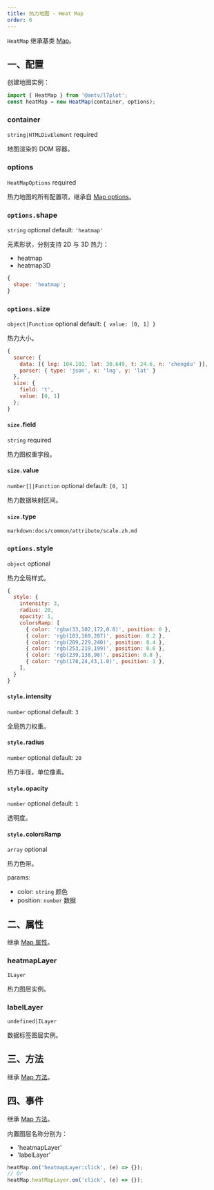 ```yaml
---
title: 热力地图 - Heat Map
order: 0
---
```


`HeatMap` 继承基类 [Map](/zh/docs/api/map-api)。

## 一、配置

创建地图实例：

```ts
import { HeatMap } from '@antv/l7plot';
const heatMap = new HeatMap(container, options);
```

### container

`string|HTMLDivElement` required

地图渲染的 DOM 容器。

### options

`HeatMapOptions` required

热力地图的所有配置项，继承自 [Map options](/zh/docs/api/map-api#options)。

### `options.`shape

`string` optional default: `'heatmap'`

元素形状，分别支持 2D 与 3D 热力：

- heatmap
- heatmap3D

```js
{
  shape: 'heatmap';
}
```

### `options.`size

`object|Function` optional default: `{ value: [0, 1] }`

热力大小。

```js
{
  source: {
    data: [{ lng: 104.101, lat: 30.649, t: 24.6, n: 'chengdu' }],
    parser: { type: 'json', x: 'lng', y: 'lat' }
  },
  size: {
    field: 't',
    value: [0, 1]
  };
}
```

#### `size.`field

`string` required

热力图权重字段。

#### `size.`value

`number[]|Function` optional default: `[0, 1]`

热力数据映射区间。

#### `size.`type

`markdown:docs/common/attribute/scale.zh.md`

### `options.`style

`object` optional

热力全局样式。

```js
{
  style: {
    intensity: 3,
    radius: 20,
    opacity: 1,
    colorsRamp: [
      { color: 'rgba(33,102,172,0.0)', position: 0 },
      { color: 'rgb(103,169,207)', position: 0.2 },
      { color: 'rgb(209,229,240)', position: 0.4 },
      { color: 'rgb(253,219,199)', position: 0.6 },
      { color: 'rgb(239,138,98)', position: 0.8 },
      { color: 'rgb(178,24,43,1.0)', position: 1 },
    ],
  }
}
```

#### `style.`intensity

`number` optional default: `3`

全局热力权重。

#### `style.`radius

`number` optional default: `20`

热力半径，单位像素。

#### `style.`opacity

`number` optional default: `1`

透明度。

#### `style.`colorsRamp

`array` optional

热力色带。

params:

- color: `string` 颜色
- position: `number` 数据

## 二、属性

继承 [Map 属性](/zh/docs/api/map-api#二、属性)。

### heatmapLayer

`ILayer`

热力图层实例。

### labelLayer

`undefined|ILayer`

数据标签图层实例。

## 三、方法

继承 [Map 方法](/zh/docs/api/map-api#三、方法)。

## 四、事件

继承 [Map 方法](/zh/docs/api/map-api#四、事件)。

内置图层名称分别为：

- 'heatmapLayer'
- 'labelLayer'

```js
heatMap.on('heatmapLayer:click', (e) => {});
// Or
heatMap.heatMapLayer.on('click', (e) => {});
```
